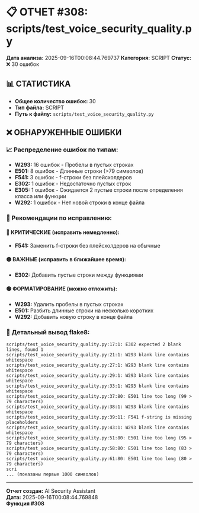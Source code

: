 # 📋 ОТЧЕТ #308: scripts/test_voice_security_quality.py

**Дата анализа:** 2025-09-16T00:08:44.769737
**Категория:** SCRIPT
**Статус:** ❌ 30 ошибок

## 📊 СТАТИСТИКА

- **Общее количество ошибок:** 30
- **Тип файла:** SCRIPT
- **Путь к файлу:** `scripts/test_voice_security_quality.py`

## ❌ ОБНАРУЖЕННЫЕ ОШИБКИ

### 📈 Распределение ошибок по типам:

- **W293:** 16 ошибок - Пробелы в пустых строках
- **E501:** 8 ошибок - Длинные строки (>79 символов)
- **F541:** 3 ошибок - f-строки без плейсхолдеров
- **E302:** 1 ошибок - Недостаточно пустых строк
- **E305:** 1 ошибок - Ожидается 2 пустые строки после определения класса или функции
- **W292:** 1 ошибок - Нет новой строки в конце файла

### 🎯 Рекомендации по исправлению:

#### 🔴 КРИТИЧЕСКИЕ (исправить немедленно):
- **F541:** Заменить f-строки без плейсхолдеров на обычные

#### 🟡 ВАЖНЫЕ (исправить в ближайшее время):
- **E302:** Добавить пустые строки между функциями

#### 🟢 ФОРМАТИРОВАНИЕ (можно отложить):
- **W293:** Удалить пробелы в пустых строках
- **E501:** Разбить длинные строки на несколько коротких
- **W292:** Добавить новую строку в конце файла

### 📝 Детальный вывод flake8:

```
scripts/test_voice_security_quality.py:17:1: E302 expected 2 blank lines, found 1
scripts/test_voice_security_quality.py:21:1: W293 blank line contains whitespace
scripts/test_voice_security_quality.py:27:1: W293 blank line contains whitespace
scripts/test_voice_security_quality.py:29:1: W293 blank line contains whitespace
scripts/test_voice_security_quality.py:33:1: W293 blank line contains whitespace
scripts/test_voice_security_quality.py:37:80: E501 line too long (99 > 79 characters)
scripts/test_voice_security_quality.py:38:1: W293 blank line contains whitespace
scripts/test_voice_security_quality.py:39:11: F541 f-string is missing placeholders
scripts/test_voice_security_quality.py:43:1: W293 blank line contains whitespace
scripts/test_voice_security_quality.py:51:80: E501 line too long (95 > 79 characters)
scripts/test_voice_security_quality.py:58:80: E501 line too long (83 > 79 characters)
scripts/test_voice_security_quality.py:61:80: E501 line too long (80 > 79 characters)
scri
... (показаны первые 1000 символов)
```

---
**Отчет создан:** AI Security Assistant  
**Дата:** 2025-09-16T00:08:44.769848  
**Функция #308**

